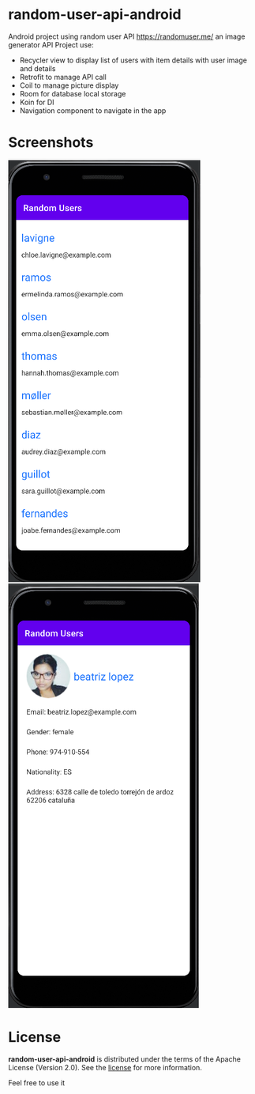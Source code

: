 # random-user-api-android
Android project using random user API https://randomuser.me/ an image generator API
Project use:
- Recycler view to display list of users with item details with user image and details
- Retrofit to manage API call
- Coil to manage picture display
- Room for database local storage
- Koin for DI
- Navigation component to navigate in the app

# Screenshots

![Users list](screenshots/list-user.png)
![User details](screenshots/user.png)

# License

**random-user-api-android** is distributed under the terms of the Apache License (Version 2.0). See the
[license](LICENSE) for more information.

Feel free to use it
